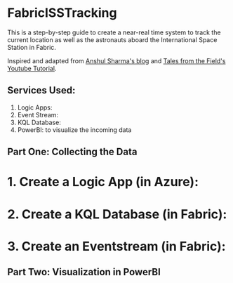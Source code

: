 # FabricISSTracking
This is a step-by-step guide to create a near-real time system to track the current location as well as the astronauts aboard the International Space Station in Fabric. 

Inspired and adapted from [Anshul Sharma's blog] and [Tales from the Field's Youtube Tutorial].

[Anshul Sharma's blog]: https://www.linkedin.com/pulse/real-time-monitoring-international-space-station-microsoft-sharma/
[Tales from the Field's Youtube Tutorial]: https://www.youtube.com/watch?v=-HhU7yLyuUU

## Services Used:
1. Logic Apps:
2. Event Stream:
3. KQL Database:
4. PowerBI: to visualize the incoming data

## Part One: Collecting the Data 
# 1. Create a Logic App (in Azure):

# 2. Create a KQL Database (in Fabric):

# 3. Create an Eventstream (in Fabric):

## Part Two: Visualization in PowerBI
